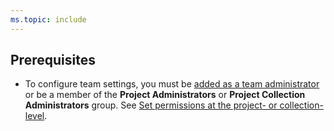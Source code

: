 ```yaml
---
ms.topic: include
---
```



## Prerequisites
<a name="pre-req"></a>

- To configure team settings, you must be [added as a team administrator](../add-team-administrator.md) or be a member of the **Project Administrators** or **Project Collection Administrators** group. See [Set permissions at the project- or collection-level](../../security/set-project-collection-level-permissions.md).